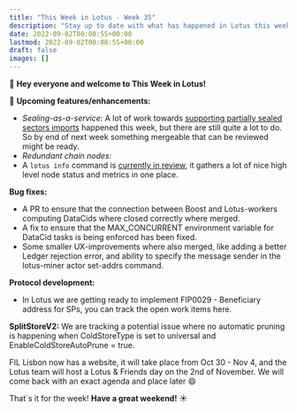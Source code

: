 ```yaml
---
title: "This Week in Lotus - Week 35"
description: "Stay up to date with what has happened in Lotus this week"
date: 2022-09-02T00:00:55+00:00
lastmod: 2022-09-02T00:00:55+00:00
draft: false
images: []
---
```


:wave: **Hey everyone and welcome to This Week in Lotus!**

:rocket: **Upcoming features/enhancements:**

- *Sealing-as-a-service:* A lot of work towards [supporting partially sealed sectors imports](https://github.com/filecoin-project/lotus/pull/9210) happened this week, but there are still quite a lot to do. So by end of next week something mergeable that can be reviewed might be ready.
- *Redundant chain nodes:*
- A `lotus info` command is [currently in review](https://github.com/filecoin-project/lotus/pull/9233), it gathers a lot of nice high level node status and metrics in one place.

**Bug fixes:**
- A PR to ensure that the connection between Boost and Lotus-workers computing DataCids where closed correctly where merged.
- A fix to ensure that the MAX_CONCURRENT environment variable for DataCid tasks is being enforced has been fixed.
- Some smaller UX-improvements where also merged, like adding a better Ledger rejection error, and ability to specify the message sender in the lotus-miner actor set-addrs command.

**Protocol development:**
- In Lotus we are getting ready to implement FIP0029 - Beneficiary address for SPs, you can track the open work items here.

**SplitStoreV2:** We are tracking a potential issue where no automatic pruning is happening when ColdStoreType is set to universal and  EnableColdStoreAutoPrune = true.

FIL Lisbon now has a website, it will take place from Oct 30 - Nov 4, and the Lotus team will host a Lotus & Friends day on the 2nd of November. We will come back with an exact agenda and place later :smile:


That´s it for the week! **Have a great weekend!** :sunny: